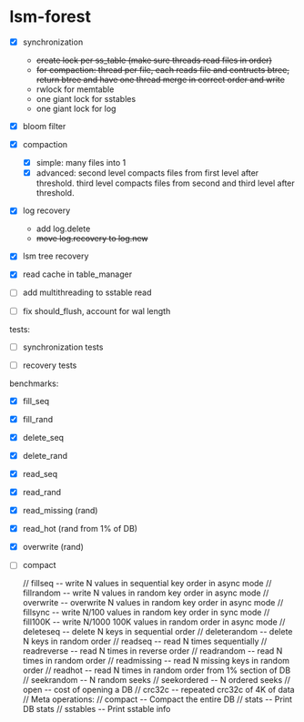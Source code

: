 # lsm-forest
- [x] synchronization
    - ~~create lock per ss_table (make sure threads read files in order)~~
    - ~~for compaction: thread per file, each reads file and contructs btree, return btree and have one thread merge in correct order and write~~
    - rwlock for memtable
    - one giant lock for sstables
    - one giant lock for log
- [x] bloom filter
- [x] compaction
    - [x] simple: many files into 1
    - [x] advanced: second level compacts files from first level after threshold. third level compacts files from second and third level after threshold.
- [x] log recovery
    - add log.delete
    - ~~move log.recovery to log.new~~
- [x] lsm tree recovery
- [x] read cache in table_manager
- [ ] add multithreading to sstable read
- [ ] fix should_flush, account for wal length



tests:
- [ ] synchronization tests
- [ ] recovery tests


benchmarks:
- [x] fill_seq
- [x] fill_rand

- [x] delete_seq
- [x] delete_rand

- [x] read_seq
- [x] read_rand

- [x] read_missing (rand)
- [x] read_hot (rand from 1% of DB)
- [x] overwrite (rand)
- [ ] compact








    //      fillseq       -- write N values in sequential key order in async mode
    //      fillrandom    -- write N values in random key order in async mode
    //      overwrite     -- overwrite N values in random key order in async mode
    //      fillsync      -- write N/100 values in random key order in sync mode
    //      fill100K      -- write N/1000 100K values in random order in async mode
    //      deleteseq     -- delete N keys in sequential order
    //      deleterandom  -- delete N keys in random order
    //      readseq       -- read N times sequentially
    //      readreverse   -- read N times in reverse order
    //      readrandom    -- read N times in random order
    //      readmissing   -- read N missing keys in random order
    //      readhot       -- read N times in random order from 1% section of DB
    //      seekrandom    -- N random seeks
    //      seekordered   -- N ordered seeks
    //      open          -- cost of opening a DB
    //      crc32c        -- repeated crc32c of 4K of data
    //   Meta operations:
    //      compact     -- Compact the entire DB
    //      stats       -- Print DB stats
    //      sstables    -- Print sstable info
